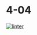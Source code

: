 # 4-04
[![linter](https://github.com/Daniel-Pawelko/4-04/workflows/linter/badge.svg)](https://github.com/marketplace/actions/super-linter)
